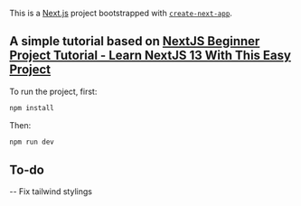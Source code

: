 This is a [Next.js](https://nextjs.org/) project bootstrapped with [`create-next-app`](https://github.com/vercel/next.js/tree/canary/packages/create-next-app).

## A simple tutorial based on [NextJS Beginner Project Tutorial - Learn NextJS 13 With This Easy Project](https://www.youtube.com/watch?v=PtDIVU_tlo0)
To run the project, first:
```bash
npm install
```
Then:
```bash
npm run dev
```

## To-do
-- Fix tailwind stylings
